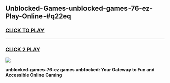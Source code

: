 
## Unblocked-Games-unblocked-games-76-ez-Play-Online-#q22eq
<h3>
<a href="https://premium.freeplayer.one?title=unblocked-games-76-ez&ref=27F">CLICK TO PLAY</a></h3>
<hr>

<h3>
<a href="https://premium.freeplayer.one?title=unblocked-games-76-ez&ref=27F">CLICK 2 PLAY</a>
  
</h3>

<a href="https://premium.freeplayer.one?title=unblocked-games-76-ez&ref=27F"><img src="https://clearcache.store/games.png"></a>


**unblocked-games-76-ez games unblocked: Your Gateway to Fun and Accessible Online Gaming**
